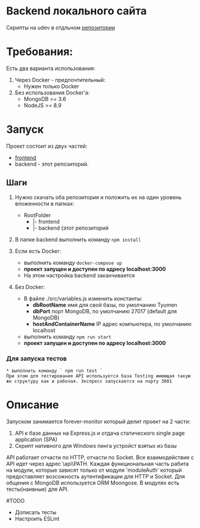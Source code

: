 # Backend локального сайта
Скрипты на udev в отдльном [репозитории](https://github.com/guest363/linux-udev-mount-script)

# Требования:
Есть два варианта использования:
1. Через Docker - предпочтительный:
    * Нужен только Docker
2. Без использования Docker'a:
    * MongoDB >= 3.6
    * NodeJS >= 8.9

# Запуск
Проект состоит из двух частей: 
* [frontend](https://github.com/guest363/local-web-portal-frontend) 
* backend - этот репозиторий. 

## Шаги
1. Нужно скачать оба репозитория и положить их на один уровень вложенности в папках:
    * RootFolder
        * |- frontend
        * |- backend (этот репозиторий

1. В папке backend выполнить команду ` npm install `
1. Если есть Docker:
    * выполнить команду ` docker-compose up `
    * **проект запущен и доступен по адресу localhost:3000**
    * На этом настройка backend заканчивается
1. Без Docker:
    * В файле ./src/variables.js изменить константы:
        * **dbRootName** имя для свой базы, по умолчанию Tyumen
        * **dbPort** порт MongoDB, по умолчанию 27017 (default для MongoDB)
        * **hostAndContainerName** IP адрес компьютера, по умолчанию localhost
    * выполнить команду ` npm run start `
    * **проект запущен и доступен по адресу localhost:3000**
### Для запуска тестов
    * выполнить команду ` npm run test `
    При этом для тестирования API используется база Testing имеющая такую же структуру как и рабочая. Экспресс запускается на порту 3001
    
# Описание
Запуском занимается forever-monitor который делит проект на 2 части:
1. API к базе данных на Express.js и отдача статического single page application (SPA)
2. Скрипт нативного для Windows пинга устройст взятых из базы

API работает отчасти по HTTP, отчасти по Socket. 
Все взаимодействие с API идет через адрес \api\PATH.
Каждая функциональная часть рабита на модули, которые зависят только от модуля 'moduleAuth' который предоставляет возсожность аутентификации для HTTP и Socket.
Для общения с MongoDB используется ORM Moongose.
В модулях есть тесты(наивные) для API.

#TODO
* Дописать тесты
* Настроить ESLint